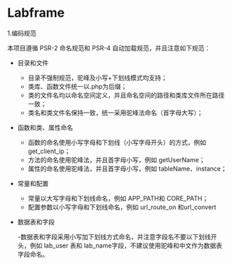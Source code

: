 # Labframe
1.编码规范

本项目遵循 PSR-2 命名规范和 PSR-4 自动加载规范，并且注意如下规范：

 - 目录和文件

	- 目录不强制规范，驼峰及小写+下划线模式均支持；
	- 类库、函数文件统一以.php为后缀；
	- 类的文件名均以命名空间定义，并且命名空间的路径和类库文件所在路径一致；
	- 类名和类文件名保持一致，统一采用驼峰法命名（首字母大写）；

 - 函数和类、属性命名

	- 函数的命名使用小写字母和下划线（小写字母开头）的方式，例如 get_client_ip；
	- 方法的命名使用驼峰法，并且首字母小写，例如 getUserName；
	- 属性的命名使用驼峰法，并且首字母小写，例如 tableName、instance；

 - 常量和配置

	- 常量以大写字母和下划线命名，例如 APP_PATH和 CORE_PATH；
	- 配置参数以小写字母和下划线命名，例如 url_route_on 和url_convert

 - 数据表和字段

	-数据表和字段采用小写加下划线方式命名，并注意字段名不要以下划线开头，例如 lab_user 表和 lab_name字段，不建议使用驼峰和中文作为数据表字段命名。